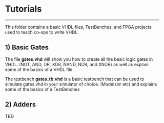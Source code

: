 # Tutorials
---

This folder contains a basic VHDL files, TestBenches, and FPGA projects used to teach co-ops to write VHDL.

## 1) Basic Gates

The file **gates.vhd** will show you how to create all the basic logic gates in VHDL. (NOT, AND, OR, XOR, NAND, NOR, and XNOR) as well as explain some of the basics of a VHDL file.

The testbench **gates_tb.vhd** is a basic testbench that can be used to simulate gates.vhd in your simulator of choice. (Modelsim etc) and explains some of the basics of a TestBenches

## 2) Adders

TBD
